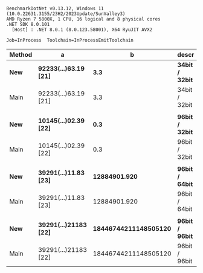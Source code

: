 ```

BenchmarkDotNet v0.13.12, Windows 11 (10.0.22631.3155/23H2/2023Update/SunValley3)
AMD Ryzen 7 5800X, 1 CPU, 16 logical and 8 physical cores
.NET SDK 8.0.101
  [Host] : .NET 8.0.1 (8.0.123.58001), X64 RyuJIT AVX2

Job=InProcess  Toolchain=InProcessEmitToolchain  

```
| Method | a                    | b                    | descr         | Mean     | Error    | StdDev   | Ratio |
|------- |--------------------- |--------------------- |-------------- |---------:|---------:|---------:|------:|
| **New**    | **92233(...)63.19 [21]** | **3.3**                  | **34bit / 32bit** | **23.09 ns** | **0.145 ns** | **0.121 ns** |  **0.54** |
| Main   | 92233(...)63.19 [21] | 3.3                  | 34bit / 32bit | 42.75 ns | 0.195 ns | 0.183 ns |  1.00 |
|        |                      |                      |               |          |          |          |       |
| **New**    | **10145(...)02.39 [22]** | **0.3**                  | **96bit / 32bit** | **14.21 ns** | **0.086 ns** | **0.072 ns** |  **0.48** |
| Main   | 10145(...)02.39 [22] | 0.3                  | 96bit / 32bit | 29.83 ns | 0.074 ns | 0.066 ns |  1.00 |
|        |                      |                      |               |          |          |          |       |
| **New**    | **39291(...)11.83 [23]** | **12884901.920**         | **96bit / 64bit** | **30.57 ns** | **0.045 ns** | **0.040 ns** |  **0.86** |
| Main   | 39291(...)11.83 [23] | 12884901.920         | 96bit / 64bit | 35.45 ns | 0.190 ns | 0.159 ns |  1.00 |
|        |                      |                      |               |          |          |          |       |
| **New**    | **39291(...)21183 [22]** | **18446744211148505120** | **96bit / 96bit** | **47.87 ns** | **0.129 ns** | **0.114 ns** |  **0.82** |
| Main   | 39291(...)21183 [22] | 18446744211148505120 | 96bit / 96bit | 58.72 ns | 0.106 ns | 0.094 ns |  1.00 |
